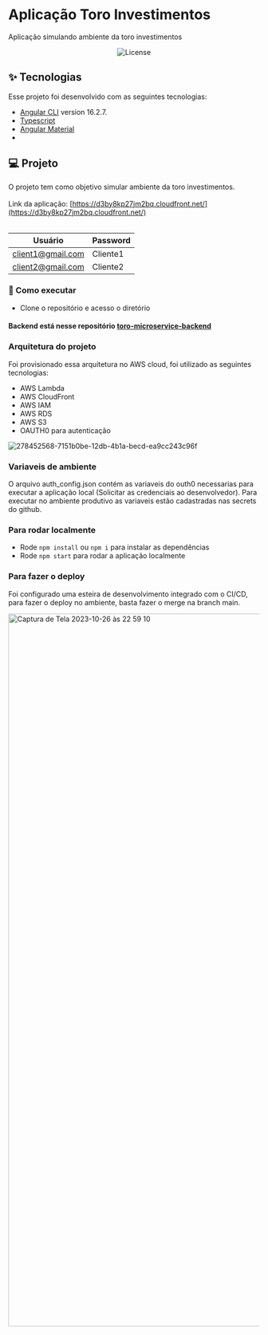 # Aplicação Toro Investimentos
Aplicação simulando ambiente da toro investimentos
 
<p align="center">
  <img alt="License" src="https://img.shields.io/static/v1?label=license&message=MIT&color=8257E5&labelColor=000000">
</p>

## ✨ Tecnologias

Esse projeto foi desenvolvido com as seguintes tecnologias:

- [Angular CLI](https://github.com/angular/angular-cli) version 16.2.7.
- [Typescript](https://www.typescriptlang.org/)
- [Angular Material](https://material.angular.io/) 
- 
## 💻 Projeto

O projeto tem como objetivo simular ambiente da toro investimentos. <br><br>
Link da aplicação: [https://d3by8kp27jm2bq.cloudfront.net/](https://d3by8kp27jm2bq.cloudfront.net/)
<br><br>

Usuário   | Password
--------- | ------
client1@gmail.com | Cliente1
client2@gmail.com | Cliente2 
 

### 🚀 Como executar

- Clone o repositório e acesso o diretório
  
#### Backend está nesse repositório [toro-microservice-backend](https://github.com/Dionleno/toro-microservice-backend) 

### Arquitetura do projeto
Foi provisionado essa arquitetura no AWS cloud, foi utilizado as seguintes tecnologias:
- AWS Lambda
- AWS CloudFront
- AWS IAM
- AWS RDS
- AWS S3
- OAUTH0 para autenticação
    
![278452568-7151b0be-12db-4b1a-becd-ea9cc243c96f](https://github.com/Dionleno/toro-frontend/assets/19779057/33700939-2e06-4345-a5a0-fa208fb1f065)

### Variaveis de ambiente
O arquivo auth_config.json contém as variaveis do outh0 necessarias para executar a aplicação local (Solicitar as credenciais ao desenvolvedor). Para executar no ambiente produtivo as variaveis estão cadastradas nas secrets do github.

### Para rodar localmente
- Rode `npm install` ou `npm i` para instalar as dependências
- Rode `npm start` para rodar a aplicação localmente

### Para fazer o deploy
Foi configurado uma esteira de desenvolvimento integrado com o CI/CD, para fazer o deploy no ambiente, basta fazer o merge na branch main.

<img width="1430" alt="Captura de Tela 2023-10-26 às 22 59 10" src="https://github.com/Dionleno/toro-frontend/assets/19779057/43759c8b-2703-4924-9f57-513417bc768a">

